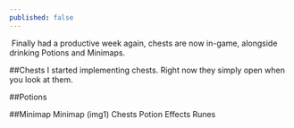 ```yaml
---
published: false
---
```


![]()
Finally had a productive week again, chests are now in-game, alongside drinking Potions and Minimaps.

##Chests
I started implementing chests. Right now they simply open when you look at them. 

##Potions

##Minimap
Minimap (img1)
Chests
Potion Effects
Runes